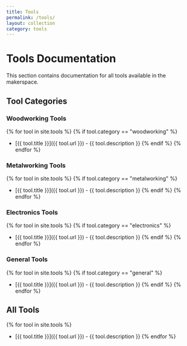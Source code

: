 ```yaml
---
title: Tools
permalink: /tools/
layout: collection
category: tools
---
```


# Tools Documentation

This section contains documentation for all tools available in the makerspace.

## Tool Categories

### Woodworking Tools
{% for tool in site.tools %}
  {% if tool.category == "woodworking" %}
- [{{ tool.title }}]({{ tool.url }}) - {{ tool.description }}
  {% endif %}
{% endfor %}

### Metalworking Tools
{% for tool in site.tools %}
  {% if tool.category == "metalworking" %}
- [{{ tool.title }}]({{ tool.url }}) - {{ tool.description }}
  {% endif %}
{% endfor %}

### Electronics Tools
{% for tool in site.tools %}
  {% if tool.category == "electronics" %}
- [{{ tool.title }}]({{ tool.url }}) - {{ tool.description }}
  {% endif %}
{% endfor %}

### General Tools
{% for tool in site.tools %}
  {% if tool.category == "general" %}
- [{{ tool.title }}]({{ tool.url }}) - {{ tool.description }}
  {% endif %}
{% endfor %}

## All Tools
{% for tool in site.tools %}
- [{{ tool.title }}]({{ tool.url }}) - {{ tool.description }}
{% endfor %} 